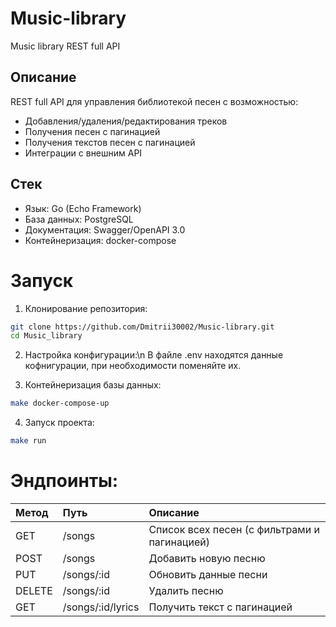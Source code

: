 # Music-library
Music library REST full API

## Описание
REST full API для управления библиотекой песен с возможностью:
- Добавления/удаления/редактирования треков
- Получения песен с пагинацией
- Получения текстов песен с пагинацией
- Интеграции с внешним API

## Стек
* Язык: Go (Echo Framework)
* База данных: PostgreSQL
* Документация: Swagger/OpenAPI 3.0
* Контейнеризация: docker-compose

# Запуск
1. Клонирование репозитория:
``` bash
git clone https://github.com/Dmitrii30002/Music-library.git
cd Music_library
```

2. Настройка конфигурации:\n
В файле .env находятся данные кофнигурации, при необходимости поменяйте их.

3. Контейнеризация базы данных:
``` bash
make docker-compose-up
```

4. Запуск проекта:
``` bash
make run
```

# Эндпоинты:

|Метод	    |Путь	              |Описание                                    |
|:----------|:------------------|:-------------------------------------------|
|GET	      |/songs	            |Список всех песен (с фильтрами и пагинацией)|
|POST	      |/songs	            |Добавить новую песню                        |
|PUT	      |/songs/:id	        |Обновить данные песни                       |
|DELETE	    |/songs/:id	        |Удалить песню                               |
|GET	      |/songs/:id/lyrics	|Получить текст с пагинацией                 |

